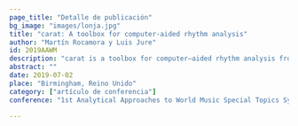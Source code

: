 ```yaml
---
page_title: "Detalle de publicación"
bg_image: "images/lonja.jpg" 
title: "carat: A toolbox for computer-aided rhythm analysis"  
author: "Martín Rocamora y Luis Jure"  
id: 2019AAWM
description: "carat is a toolbox for computer–aided rhythm analysis from audio recordings, that includes a set of ready–to–use tools in order to maximise its usability by the musicological community. It was developed using free and cross–platform tools, and is released under the MIT licence."  
abstract: ""  
date: 2019-07-02  
place: "Birmingham, Reino Unido"  
category: ["artículo de conferencia"]  
conference: "1st Analytical Approaches to World Music Special Topics Symposium (AAWM)"  

---
```

